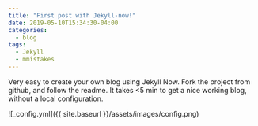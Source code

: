 ```yaml
---
title: "First post with Jekyll-now!"
date: 2019-05-10T15:34:30-04:00
categories:
  - blog
tags:
  - Jekyll
  - mmistakes
---
```


Very easy to create your own blog using Jekyll Now. Fork the project from github, and follow the readme. It takes <5 min to get a nice working blog, without a local configuration.

![_config.yml]({{ site.baseurl }}/assets/images/config.png)



[jekyll-docs]: https://jekyllrb.com/docs/home
[jekyll-gh]:   https://github.com/jekyll/jekyll
[jekyll-talk]: https://talk.jekyllrb.com/
